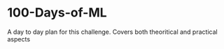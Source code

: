 # 100-Days-of-ML
A day to day plan for this challenge. Covers both theoritical and practical aspects
